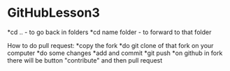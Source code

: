 # GitHubLesson3

*cd .. - to go back in folders
*cd name folder - to forward to that folder

How to do pull request:
*copy the fork
*do git clone of that fork on your computer
*do some changes
*add and commit
*git push
*on github in fork there will be button "contribute" and then pull request
